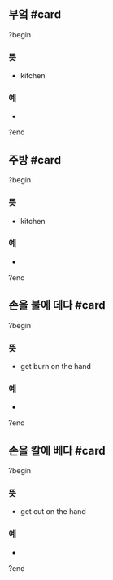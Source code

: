 ## 부엌 #card
?begin
### 뜻
- kitchen
### 예
-
?end


## 주방 #card
?begin
### 뜻
- kitchen
### 예
-
?end


## 손을 불에 데다 #card
?begin
### 뜻
- get burn on the hand
### 예
-
?end


## 손을 칼에 베다 #card
?begin
### 뜻
- get cut on the hand
### 예
-
?end

